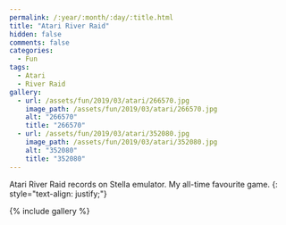 ```yaml
---
permalink: /:year/:month/:day/:title.html
title: "Atari River Raid"
hidden: false
comments: false
categories:
  - Fun
tags:
  - Atari
  - River Raid
gallery:
  - url: /assets/fun/2019/03/atari/266570.jpg
    image_path: /assets/fun/2019/03/atari/266570.jpg
    alt: "266570"
    title: "266570"
  - url: /assets/fun/2019/03/atari/352080.jpg
    image_path: /assets/fun/2019/03/atari/352080.jpg
    alt: "352080"
    title: "352080"
---
```


Atari River Raid records on Stella emulator. My all-time favourite game.
{: style="text-align: justify;"}
<br>

{% include gallery %}
